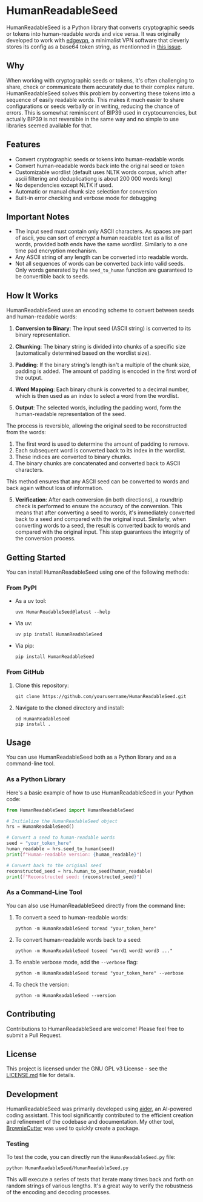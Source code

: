 # HumanReadableSeed

HumanReadableSeed is a Python library that converts cryptographic seeds or tokens into human-readable words and vice versa. It was originally developed to work with [edgevpn](https://github.com/mudler/edgevpn/), a minimalist VPN software that cleverly stores its config as a base64 token string, as mentionned in [this issue](https://github.com/mudler/edgevpn/issues/544).

## Why

When working with cryptographic seeds or tokens, it's often challenging to share, check or communicate them accurately due to their complex nature. HumanReadableSeed solves this problem by converting these tokens into a sequence of easily readable words. This makes it much easier to share configurations or seeds verbally or in writing, reducing the chance of errors. This is somewhat reminiscent of BIP39 used in cryptocurrencies, but actually BIP39 is not reversible in the same way and no simple to use libraries seemed available for that.

## Features

- Convert cryptographic seeds or tokens into human-readable words
- Convert human-readable words back into the original seed or token
- Customizable wordlist (default uses NLTK words corpus, which after ascii filtering and deduplicationg is about 200 000 words long)
- No dependencies except NLTK if used.
- Automatic or manual chunk size selection for conversion
- Built-in error checking and verbose mode for debugging

## Important Notes

- The input seed must contain only ASCII characters. As spaces are part of ascii, you can sort of *encrypt* a human readable text as a list of words, provided both ends have the same wordlist. Similarly to a one time pad encryption mechanism.
- Any ASCII string of any length can be converted into readable words.
- Not all sequences of words can be converted back into valid seeds. Only words generated by the `seed_to_human` function are guaranteed to be convertible back to seeds.

## How It Works

HumanReadableSeed uses an encoding scheme to convert between seeds and human-readable words:

1. **Conversion to Binary**: The input seed (ASCII string) is converted to its binary representation.

2. **Chunking**: The binary string is divided into chunks of a specific size (automatically determined based on the wordlist size).

3. **Padding**: If the binary string's length isn't a multiple of the chunk size, padding is added. The amount of padding is encoded in the first word of the output.

4. **Word Mapping**: Each binary chunk is converted to a decimal number, which is then used as an index to select a word from the wordlist.

5. **Output**: The selected words, including the padding word, form the human-readable representation of the seed.

The process is reversible, allowing the original seed to be reconstructed from the words:

1. The first word is used to determine the amount of padding to remove.
2. Each subsequent word is converted back to its index in the wordlist.
3. These indices are converted to binary chunks.
4. The binary chunks are concatenated and converted back to ASCII characters.

This method ensures that any ASCII seed can be converted to words and back again without loss of information.

5. **Verification**: After each conversion (in both directions), a roundtrip check is performed to ensure the accuracy of the conversion. This means that after converting a seed to words, it's immediately converted back to a seed and compared with the original input. Similarly, when converting words to a seed, the result is converted back to words and compared with the original input. This step guarantees the integrity of the conversion process.

## Getting Started

You can install HumanReadableSeed using one of the following methods:

### From PyPI

- As a uv tool:
  ```
  uvx HumanReadableSeed@latest --help
  ```

- Via uv:
  ```
  uv pip install HumanReadableSeed
  ```

- Via pip:
  ```
  pip install HumanReadableSeed
  ```

### From GitHub

1. Clone this repository:
   ```
   git clone https://github.com/yourusername/HumanReadableSeed.git
   ```

2. Navigate to the cloned directory and install:
   ```
   cd HumanReadableSeed
   pip install .
   ```

## Usage

You can use HumanReadableSeed both as a Python library and as a command-line tool.

### As a Python Library

Here's a basic example of how to use HumanReadableSeed in your Python code:

```python
from HumanReadableSeed import HumanReadableSeed

# Initialize the HumanReadableSeed object
hrs = HumanReadableSeed()

# Convert a seed to human-readable words
seed = "your_token_here"
human_readable = hrs.seed_to_human(seed)
print(f"Human-readable version: {human_readable}")

# Convert back to the original seed
reconstructed_seed = hrs.human_to_seed(human_readable)
print(f"Reconstructed seed: {reconstructed_seed}")
```

### As a Command-Line Tool

You can also use HumanReadableSeed directly from the command line:

1. To convert a seed to human-readable words:
   ```
   python -m HumanReadableSeed toread "your_token_here"
   ```

2. To convert human-readable words back to a seed:
   ```
   python -m HumanReadableSeed toseed "word1 word2 word3 ..."
   ```

3. To enable verbose mode, add the `--verbose` flag:
   ```
   python -m HumanReadableSeed toread "your_token_here" --verbose
   ```

4. To check the version:
   ```
   python -m HumanReadableSeed --version
   ```

## Contributing

Contributions to HumanReadableSeed are welcome! Please feel free to submit a Pull Request.

## License

This project is licensed under the GNU GPL v3 License - see the [LICENSE.md](LICENSE.md) file for details.

## Development

HumanReadableSeed was primarily developed using [aider](https://aider.chat/), an AI-powered coding assistant. This tool significantly contributed to the efficient creation and refinement of the codebase and documentation. My other tool, [BrownieCutter](https://pypi.org/project/BrownieCutter/) was used to quickly create a package.

### Testing

To test the code, you can directly run the `HumanReadableSeed.py` file:

```
python HumanReadableSeed/HumanReadableSeed.py
```

This will execute a series of tests that iterate many times back and forth on random strings of various lengths. It's a great way to verify the robustness of the encoding and decoding processes.
